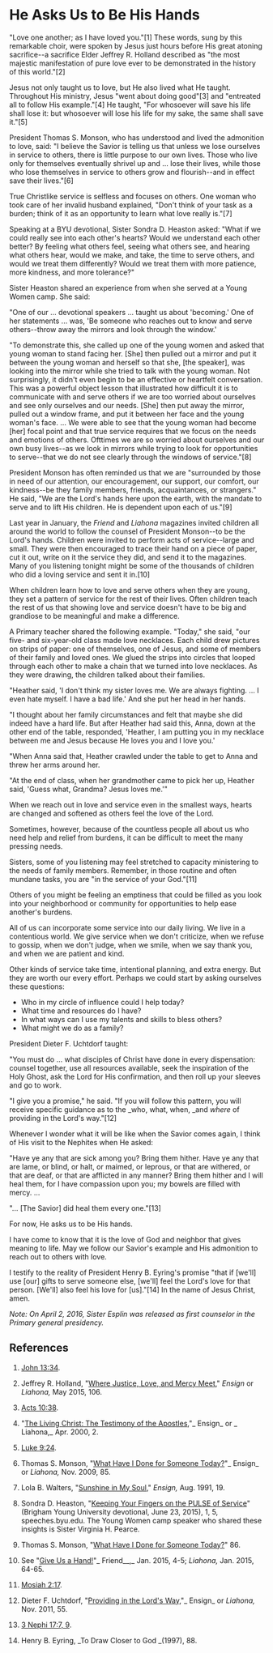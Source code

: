 # He Asks Us to Be His Hands

"Love one another; as I have loved you."[1] These words, sung by this
remarkable choir, were spoken by Jesus just hours before His great atoning
sacrifice--a sacrifice Elder Jeffrey R. Holland described as "the most
majestic manifestation of pure love ever to be demonstrated in the history of
this world."[2]

Jesus not only taught us to love, but He also lived what He taught. Throughout
His ministry, Jesus "went about doing good"[3] and "entreated all to follow
His example."[4] He taught, "For whosoever will save his life shall lose it:
but whosoever will lose his life for my sake, the same shall save it."[5]

President Thomas S. Monson, who has understood and lived the admonition to
love, said: "I believe the Savior is telling us that unless we lose ourselves
in service to others, there is little purpose to our own lives. Those who live
only for themselves eventually shrivel up and ... lose their lives, while those
who lose themselves in service to others grow and flourish--and in effect save
their lives."[6]

True Christlike service is selfless and focuses on others. One woman who took
care of her invalid husband explained, "Don't think of your task as a burden;
think of it as an opportunity to learn what love really is."[7]

Speaking at a BYU devotional, Sister Sondra D. Heaston asked: "What if we
could really see into each other's hearts? Would we understand each other
better? By feeling what others feel, seeing what others see, and hearing what
others hear, would we make, and take, the time to serve others, and would we
treat them differently? Would we treat them with more patience, more kindness,
and more tolerance?"

Sister Heaston shared an experience from when she served at a Young Women
camp. She said:

"One of our ... devotional speakers ... taught us about 'becoming.' One of her
statements ... was, 'Be someone who reaches out to know and serve others--throw
away the mirrors and look through the window.'

"To demonstrate this, she called up one of the young women and asked that
young woman to stand facing her. [She] then pulled out a mirror and put it
between the young woman and herself so that she, [the speaker], was looking
into the mirror while she tried to talk with the young woman. Not
surprisingly, it didn't even begin to be an effective or heartfelt
conversation. This was a powerful object lesson that illustrated how difficult
it is to communicate with and serve others if we are too worried about
ourselves and see only ourselves and our needs. [She] then put away the
mirror, pulled out a window frame, and put it between her face and the young
woman's face. ... We were able to see that the young woman had become [her]
focal point and that true service requires that we focus on the needs and
emotions of others. Ofttimes we are so worried about ourselves and our own
busy lives--as we look in mirrors while trying to look for opportunities to
serve--that we do not see clearly through the windows of service."[8]

President Monson has often reminded us that we are "surrounded by those in
need of our attention, our encouragement, our support, our comfort, our
kindness--be they family members, friends, acquaintances, or strangers." He
said, "We are the Lord's hands here upon the earth, with the mandate to serve
and to lift His children. He is dependent upon each of us."[9]

Last year in January, the _Friend_ and _Liahona_ magazines invited children
all around the world to follow the counsel of President Monson--to be the
Lord's hands. Children were invited to perform acts of service--large and
small. They were then encouraged to trace their hand on a piece of paper, cut
it out, write on it the service they did, and send it to the magazines. Many
of you listening tonight might be some of the thousands of children who did a
loving service and sent it in.[10]

When children learn how to love and serve others when they are young, they set
a pattern of service for the rest of their lives. Often children teach the
rest of us that showing love and service doesn't have to be big and grandiose
to be meaningful and make a difference.

A Primary teacher shared the following example. "Today," she said, "our five-
and six-year-old class made love necklaces. Each child drew pictures on strips
of paper: one of themselves, one of Jesus, and some of members of their family
and loved ones. We glued the strips into circles that looped through each
other to make a chain that we turned into love necklaces. As they were
drawing, the children talked about their families.

"Heather said, 'I don't think my sister loves me. We are always fighting. ... I
even hate myself. I have a bad life.' And she put her head in her hands.

"I thought about her family circumstances and felt that maybe she did indeed
have a hard life. But after Heather had said this, Anna, down at the other end
of the table, responded, 'Heather, I am putting you in my necklace between me
and Jesus because He loves you and I love you.'

"When Anna said that, Heather crawled under the table to get to Anna and threw
her arms around her.

"At the end of class, when her grandmother came to pick her up, Heather said,
'Guess what, Grandma? Jesus loves me.'"

When we reach out in love and service even in the smallest ways, hearts are
changed and softened as others feel the love of the Lord.

Sometimes, however, because of the countless people all about us who need help
and relief from burdens, it can be difficult to meet the many pressing needs.

Sisters, some of you listening may feel stretched to capacity ministering to
the needs of family members. Remember, in those routine and often mundane
tasks, you are "in the service of your God."[11]

Others of you might be feeling an emptiness that could be filled as you look
into your neighborhood or community for opportunities to help ease another's
burdens.

All of us can incorporate some service into our daily living. We live in a
contentious world. We give service when we don't criticize, when we refuse to
gossip, when we don't judge, when we smile, when we say thank you, and when we
are patient and kind.

Other kinds of service take time, intentional planning, and extra energy. But
they are worth our every effort. Perhaps we could start by asking ourselves
these questions:

  * Who in my circle of influence could I help today? 
  * What time and resources do I have? 
  * In what ways can I use my talents and skills to bless others? 
  * What might we do as a family? 

President Dieter F. Uchtdorf taught:

"You must do ... what disciples of Christ have done in every dispensation:
counsel together, use all resources available, seek the inspiration of the
Holy Ghost, ask the Lord for His confirmation, and then roll up your sleeves
and go to work.

"I give you a promise," he said. "If you will follow this pattern, you will
receive specific guidance as to the _who, what, when, _and _where_ of
providing in the Lord's way."[12]

Whenever I wonder what it will be like when the Savior comes again, I think of
His visit to the Nephites when He asked:

"Have ye any that are sick among you? Bring them hither. Have ye any that are
lame, or blind, or halt, or maimed, or leprous, or that are withered, or that
are deaf, or that are afflicted in any manner? Bring them hither and I will
heal them, for I have compassion upon you; my bowels are filled with mercy. ...

"... [The Savior] did heal them every one."[13]

For now, He asks us to be His hands.

I have come to know that it is the love of God and neighbor that gives meaning
to life. May we follow our Savior's example and His admonition to reach out to
others with love.

I testify to the reality of President Henry B. Eyring's promise "that if
[we'll] use [our] gifts to serve someone else, [we'll] feel the Lord's love
for that person. [We'll] also feel his love for [us]."[14] In the name of
Jesus Christ, amen.

_Note: On April 2, 2016, Sister Esplin was released as first counselor in the
Primary general presidency._

## References

  1. [John 13:34](https://www.lds.org/scriptures/nt/john/13.34?lang=eng#33).

  2. Jeffrey R. Holland, "[Where Justice, Love, and Mercy Meet](https://www.lds.org/general-conference/2015/04/where-justice-love-and-mercy-meet?lang=eng)," _Ensign_ or _Liahona,_ May 2015, 106.

  3. [Acts 10:38](https://www.lds.org/scriptures/nt/acts/10.38?lang=eng#37).

  4. "[The Living Christ: The Testimony of the Apostles](https://www.lds.org/liahona/2000/04/the-living-christ-the-testimony-of-the-apostles-the-church-of-jesus-christ-of-latter-day-saints?lang=eng),"_ Ensign_ or _ Liahona,_ Apr. 2000, 2.

  5. [Luke 9:24](https://www.lds.org/scriptures/nt/luke/9.24?lang=eng#23).

  6. Thomas S. Monson, "[What Have I Done for Someone Today?](https://www.lds.org/general-conference/2009/10/what-have-i-done-for-someone-today?lang=eng)"_ Ensign_ or _Liahona,_ Nov. 2009, 85.

  7. Lola B. Walters, "[Sunshine in My Soul](https://www.lds.org/ensign/1991/08/sunshine-in-my-soul?lang=eng)," _Ensign,_ Aug. 1991, 19.

  8. Sondra D. Heaston, "[Keeping Your Fingers on the PULSE of Service](https://speeches.byu.edu/talks/sondra-heaston_keeping-your-fingers-on-the-pulse-of-service/?lang=eng)" (Brigham Young University devotional, June 23, 2015), 1, 5, speeches.byu.edu. The Young Women camp speaker who shared these insights is Sister Virginia H. Pearce.

  9. Thomas S. Monson, "[What Have I Done for Someone Today?](https://www.lds.org/general-conference/2009/10/what-have-i-done-for-someone-today?lang=eng)" 86.

  10. See "[Give Us a Hand!](https://www.lds.org/liahona/2015/01/children/give-us-a-hand?lang=eng)"_ Friend__,_ Jan. 2015, 4-5; _Liahona,_ Jan. 2015, 64-65.

  11. [Mosiah 2:17](https://www.lds.org/scriptures/bofm/mosiah/2.17?lang=eng#16).

  12. Dieter F. Uchtdorf, "[Providing in the Lord's Way](https://www.lds.org/general-conference/2011/10/providing-in-the-lords-way?lang=eng),"_ Ensign_ or _Liahona,_ Nov. 2011, 55.

  13. [3 Nephi 17:7, 9](https://www.lds.org/scriptures/bofm/3-ne/17.7,9?lang=eng#6).

  14. Henry B. Eyring, _To Draw Closer to God _(1997), 88.

